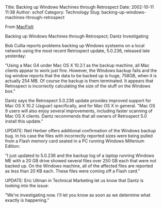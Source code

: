 Title: Backing up Windows Machines through Retrospect
Date: 2002-10-11 11:38
Author: schof
Category: Technology
Slug: backing-up-windows-machines-through-retrospect

From [MacFixIt](http://www.macfixit.com)

Backing up Windows Machines through Retrospect; Dantz Investigating

Bob Cullia reports problems backing up Windows systsems on a local
network using the most recent Retrospect update, 5.0.236, released late
yesterday:

"Using a Mac G4 under Mac OS X 10.2.1 as the backup machine, all Mac
clients appear to work just fine. However, the Windows backup fails and
the log window reports that the data to be backed up is huge, 758GB,
when it is actually 254 MB. Of course the backup is them terminated. It
appears that Retrospect is incorrectly calculating the size of the stuff
on the Windows box."

Dantz says the Retrospect 5.0.236 update provides improved support for
Mac OS X 10.2 (Jaguar) specifically, and for Mac OS X in general. "Mac
OS 9 users will also enjoy several improvements, including faster
scanning of Mac OS X clients. Dantz recommends that all owners of
Retrospect 5.0 install this update."

UPDATE: Neil Herber offers additional confirmation of the Windows backup
bug. In his case the files with incorrectly reported sizes were being
pulled from a Flash memory card seated in a PC running Windows Millenium
Edition:

"I just updated to 5.0.236 and the backup log of a laptop running
Windows ME with a 20 GB drive showed several files over 250 GB each that
were not backed up. On the Windows machine, all of the affected files
are reported as less than 20 KB each. These files were coming off a
Flash card."

UPDATE: Eric Ullman in Technical Marketing let us know that Dantz is
looking into the issue:

"We're investigating now. I'll let you know as soon as we determine what
exactly is happening."

